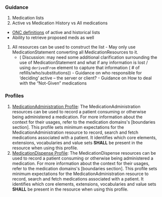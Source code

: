 ### Guidance

 1. Medication lists
  1. Active vs Medication History vs All medications
   -  [ONC definitions](Use-Cases.html) of active and historical lists
   -  Ability to retrieve proposed meds as well
  1. All resources can be used to construct the list
	- May only use MedicationStatement converting all MedicationResources to it.
	  - ( Discussion: may need some additional clarification surrounding the use of MedicationStatement and what if any information is lost / using `derivedFrom` element to capture that information ( # of refills/who/substitutions))
    - Guidance on who responsible for ‘deciding’ active – the server or client?
    - Guidance on How to deal with the “Not-Given” medications

### Profiles

1. [MedicationAdministration Profile](StructureDefinition-medicationadministration.html):  The MedicationAdministration resources can be used to record a patient consuming or otherwise being administered a medication.  For more information about the context for their usages, refer to the medication domains's [boundaries section].  This profile sets minimum expectations for the MedicationAdministration resource to record, search and fetch medications associated with a patient. It identifies which core elements, extensions, vocabularies and value sets **SHALL** be present in the resource when using this profile.
1. [MedicationDispense Profile](StructureDefinition-medicationdispense.html):  The MedicationDispense resources can be used to record a patient consuming or otherwise being administered a medication.  For more information about the context for their usages, refer to the medication domains's [boundaries section].  This profile sets minimum expectations for the MedicationAdministration resource to record, search and fetch medications associated with a patient. It identifies which core elements, extensions, vocabularies and value sets **SHALL** be present in the resource when using this profile.
